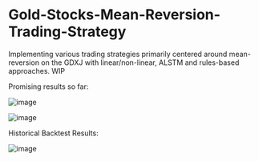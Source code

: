 # Gold-Stocks-Mean-Reversion-Trading-Strategy
Implementing various trading strategies primarily centered around mean-reversion on the GDXJ with linear/non-linear, ALSTM and rules-based approaches. WIP

Promising results so far:

![image](https://github.com/user-attachments/assets/33df6fc8-aeaf-4519-93e8-0c1155978a62)

![image](https://github.com/user-attachments/assets/1036cc4b-2c0a-48b2-aa5d-88dc263c57e0)

Historical Backtest Results:

![image](https://github.com/user-attachments/assets/6e9f9db7-4e61-4be8-a54f-9340b853f9aa)




